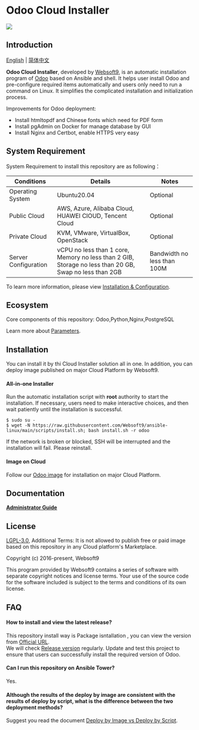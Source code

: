 # Odoo Cloud Installer

![](https://libs.websoft9.com/common/websott9-cloud-installer.png) 

## Introduction

[English](/README.md) | [简体中文](/README-zh.md)  

**Odoo Cloud Installer**, developed by [Websoft9](https://www.websoft9.com), is an automatic installation program of [Odoo](https://www.odoo.com/) based on Ansible and shell. It helps user install Odoo and pre-configure required items automatically and users only need to run a command on Linux. It simplifies the complicated installation and initialization process.  

Improvements for Odoo deployment:

* Install htmltopdf and Chinese fonts which need for PDF form
* Install pgAdmin on Docker for manage database by GUI
* Install Nginx and Certbot, enable HTTPS very easy 

## System Requirement

System Requirement to install this repository are as following：

| Conditions       | Details                               | Notes                |
| ------------------- | --------------------------------| -------------------- |
| Operating System   | Ubuntu20.04 | Optional                 |
| Public Cloud     | AWS, Azure, Alibaba Cloud, HUAWEI ClOUD, Tencent Cloud    | Optional                 |
| Private Cloud     | KVM, VMware, VirtualBox, OpenStack    | Optional                 |
| Server Configuration | vCPU no less than 1 core, Memory no less than 2 GIB, Storage no less than 20 GB, Swap no less than 2GB |Bandwidth no less than 100M|

To learn more information, please view [Installation & Configuration](https://www.odoo.com/forum/help-1/if-i-plan-for-100-users-what-are-some-suggestions-for-server-requirements-121217).

## Ecosystem

Core components of this repository: Odoo,Python,Nginx,PostgreSQL

Learn more about [Parameters](/docs/stack-components.md).

## Installation

You can install it by thi Cloud Installer solution all in one. In addition, you can deploy image published on major Cloud Platform by Websoft9.

#### All-in-one Installer

Run the automatic installation script with **root** authority to start the installation. If necessary, users need to make interactive choices, and then wait patiently until the installation is successful.

```
$ sudo su -
$ wget -N https://raw.githubusercontent.com/Websoft9/ansible-linux/main/scripts/install.sh; bash install.sh -r odoo
```

If the network is broken or blocked, SSH will be interrupted and the installation will fail. Please reinstall.

#### Image on Cloud 

Follow our [Odoo image](https://apps.websoft9.com/odoo) for installation on major Cloud Platform.

## Documentation

**[Administrator Guide](https://support.websoft9.com/docs/odoo)** 

## License

[LGPL-3.0](/License.md), Additional Terms: It is not allowed to publish free or paid image based on this repository in any Cloud platform's Marketplace.

Copyright (c) 2016-present, Websoft9

This program provided by Websoft9 contains a series of software with separate copyright notices and license terms. Your use of the source code for the software included is subject to the terms and conditions of its own license.

## FAQ

#### How to install and view the latest release?

This repository install way is Package isntallation , you can  view the version from [Official URL](https://nightly.odoo.com/).  
We will check [Release version](https://github.com/Websoft9/ansible-odoo/releases) regularly. Update and test this project to ensure that users can successfully install the required version of Odoo.

#### Can I run this repository on Ansible Tower? 

Yes.

#### Although the results of the deploy by image are consistent with the results of deploy by script, what is the difference between the two deployment methods?

Suggest you read the document [Deploy by Image vs Deploy by Script](https://support.websoft9.com/docs/faq/bz-product.html#deployment-comparison).

